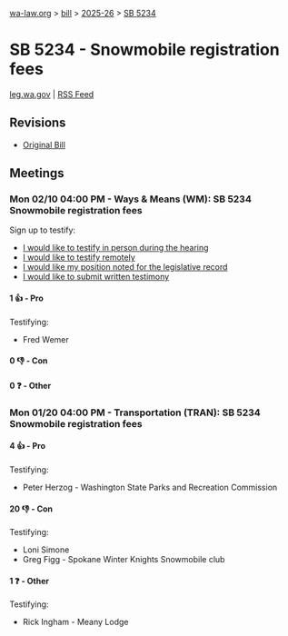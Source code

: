 [wa-law.org](/) > [bill](/bill/) > [2025-26](/bill/2025-26/) > [SB 5234](/bill/2025-26/sb/5234/)

# SB 5234 - Snowmobile registration fees
[leg.wa.gov](https://app.leg.wa.gov/billsummary?BillNumber=5234&Year=2025&Initiative=false) | [RSS Feed](./rss.xml)

## Revisions
* [Original Bill](1/)

## Meetings
### Mon 02/10 04:00 PM - Ways & Means (WM): SB 5234 Snowmobile registration fees
Sign up to testify:
* [I would like to testify in person during the hearing](https://app.leg.wa.gov/csi/Testifier/Add?chamber=House&mId=32732&aId=163674&caId=25743&tId=1)
* [I would like to testify remotely](https://app.leg.wa.gov/csi/Testifier/Add?chamber=House&mId=32732&aId=163674&caId=25743&tId=2)
* [I would like my position noted for the legislative record](https://app.leg.wa.gov/csi/Testifier/Add?chamber=House&mId=32732&aId=163674&caId=25743&tId=3)
* [I would like to submit written testimony](https://app.leg.wa.gov/csi/Testifier/Add?chamber=House&mId=32732&aId=163674&caId=25743&tId=4)

#### 1 👍 - Pro
Testifying:
* Fred Wemer

#### 0 👎 - Con

#### 0 ❓ - Other

### Mon 01/20 04:00 PM - Transportation (TRAN): SB 5234 Snowmobile registration fees
#### 4 👍 - Pro
Testifying:
* Peter Herzog - Washington State Parks and Recreation Commission

#### 20 👎 - Con
Testifying:
* Loni Simone
* Greg Figg - Spokane Winter Knights Snowmobile club

#### 1 ❓ - Other
Testifying:
* Rick Ingham - Meany Lodge
